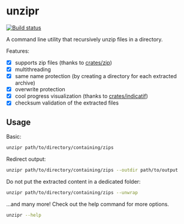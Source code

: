 # unzipr

<!-- [![Documentation](https://docs.rs/unzipr/badge.svg)](https://docs.rs/unzipr/) -->
<!-- [![Crates.io](https://img.shields.io/crates/v/unzipr.svg)](https://crates.io/crates/unzipr) -->
[![Build status](https://github.com/cdellacqua/unzipr.rs/workflows/CI/badge.svg)](https://github.com/cdellacqua/unzipr.rs/actions/workflows/rust.yml)

A command line utility that recursively unzip files in a directory.

Features:

- [x] supports zip files (thanks to [crates/zip](https://crates.io/crates/zip))
- [x] multithreading
- [x] same name protection (by creating a directory for each extracted archive)
- [x] overwrite protection
- [x] cool progress visualization (thanks to [crates/indicatif](https://crates.io/crates/indicatif))
- [x] checksum validation of the extracted files

## Usage

Basic:

```sh
unzipr path/to/directory/containing/zips
```

Redirect output:

```sh
unzipr path/to/directory/containing/zips --outdir path/to/output
```

Do not put the extracted content in a dedicated folder:

```sh
unzipr path/to/directory/containing/zips --unwrap
```

...and many more! Check out the help command for more options.

```sh
unzipr --help
```
